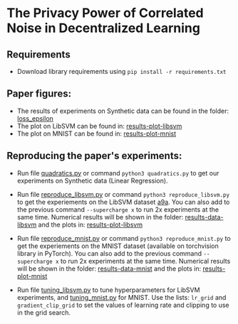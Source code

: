 # The Privacy Power of Correlated Noise in Decentralized Learning

## Requirements

* Download library requirements using `pip install -r requirements.txt`

## Paper figures:

* The results of experiments on Synthetic data can be found in the folder: [loss_epsilon](quadratics_for_n_16/loss_epsilon/)
* The plot on LibSVM can be found in:  [results-plot-libsvm](results-plot-libsvm/)
* The plot on MNIST can be found in:  [results-plot-mnist](results-plot-mnist/)
  
## Reproducing the paper's experiments:

* Run file [quadratics.py](quadratics.py) or command `python3 quadratics.py` to get our experiments on Synthetic data (Linear Regression).
* Run file [reproduce_libsvm.py](reproduce_libsvm.py) or command `python3 reproduce_libsvm.py` to get the experiements on the LibSVM dataset [a9a](libsvm_data/). You can also add to the previous command `--supercharge x` to run 2x experiments at the same time. Numerical results will be shown in the folder: [results-data-libsvm](results-data-libsvm/) and the plots in: [results-plot-libsvm](results-plot-libsvm/)

* Run file [reproduce_mnist.py](reproduce_mnist.py) or command `python3 reproduce_mnist.py` to get the experiements on the MNIST dataset (available on torchvision library in PyTorch). You can also add to the previous command `--supercharge x` to run 2x experiments at the same time. Numerical results will be shown in the folder: [results-data-mnist](results-data-mnist/) and the plots in: [results-plot-mnist](results-plot-mnist/)

* Run file [tuning_libsvm.py](tuning_libsvm.py) to tune hyperparameters for LibSVM experiments, and [tuning_mnist.py](tuning_mnist.py) for MNIST. Use the lists: `lr_grid` and `gradient_clip_grid` to set the values of learning rate and clipping to use in the grid search.
 

